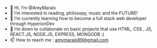 - 👋 Hi, I’m @AmyMarais
- 👀 I’m interested in reading, philosopy,  music and the FUTURE!
- 🌱 I’m currently learning how to become a full stack web developer through HyperionDev
- 💞️ I’m down to collaborate on basic projects that use HTML, CSS , JS, REACT.JS, NODE.JS, EXPRESS, MONGODB :)
- 📫 How to reach me : amymarais99@gmail.com

<!---
AmyMarais/AmyMarais is a ✨ special ✨ repository because its `README.md` (this file) appears on your GitHub profile.
You can click the Preview link to take a look at your changes.
--->
